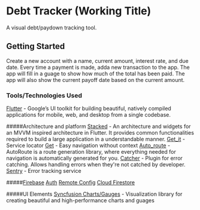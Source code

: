 # Debt Tracker (Working Title)

A visual debt/paydown tracking tool.

## Getting Started

Create a new account with a name, current amount, interest rate, and due date. Every time a payment is made, adda new transaction to the app. The app will fill in a guage to show how much of the total has been paid. The app will also show the current payoff date based on the current amount.

### Tools/Technologies Used

[Flutter](https://flutter.dev) - Google’s UI toolkit for building beautiful, natively compiled applications for mobile, web, and desktop from a single codebase.

#####Architecture and platform
[Stacked](https://pub.dev/packages/stacked) - An architecture and widgets for an MVVM inspired architecture in Flutter. It provides common functionalities required to build a large application in a understandable manner.
[Get_it](https://pub.dev/packages/get_it) - Service locator
[Get](https://pub.dev/packages/get) - Easy navigation without context
[Auto_route](https://pub.dev/packages/auto_route) - AutoRoute is a route generation library, where everything needed for navigation is automatically generated for you.
[Catcher](https://pub.dev/packages/catcher) - Plugin for error catching. Allows handling errors when they're not catched by developer.
[Sentry](https://sentry.io) - Error tracking service

#####[Firebase](https://firebase.google.com)
[Auth](https://pub.dev/packages/firebase_auth)
[Remote Config](https://pub.dev/packages/firebase_remote_config)
[Cloud Firestore](https://pub.dev/packages/cloud_firestore)

#####UI Elements
[Syncfusion Charts/Gauges](https://www.syncfusion.com) - Visualization library for creating beautiful and high-performance charts and guages
